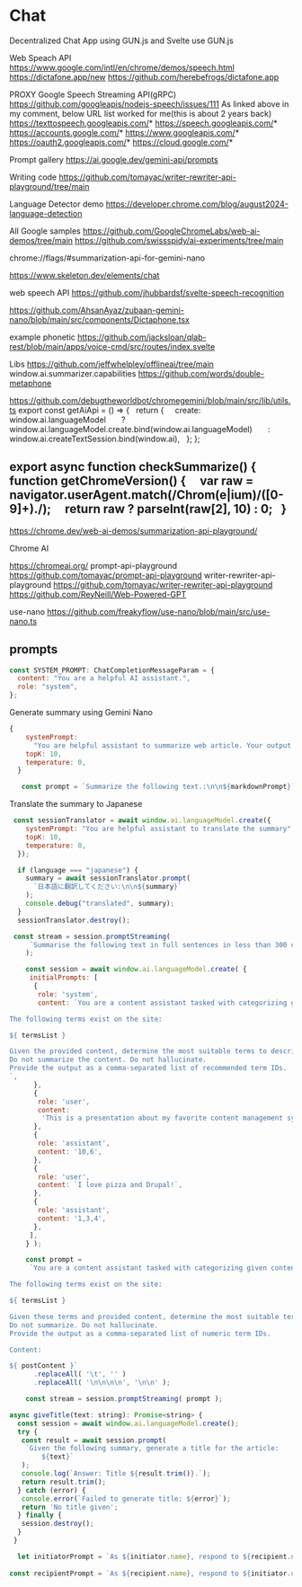 # Chat

Decentralized Chat App using GUN.js and Svelte
use GUN.js

Web Speach API <https://www.google.com/intl/en/chrome/demos/speech.html>
<https://dictafone.app/new> <https://github.com/herebefrogs/dictafone.app>

PROXY  Google Speech Streaming API(gRPC)
<https://github.com/googleapis/nodejs-speech/issues/111>
As linked above in my comment, below URL list worked for me(this is about 2 years back)
<https://texttospeech.googleapis.com/>*
<https://speech.googleapis.com/>*
<https://accounts.google.com/>*
<https://www.googleapis.com/>*
<https://oauth2.googleapis.com/>*
<https://cloud.google.com/>*

Prompt gallery
<https://ai.google.dev/gemini-api/prompts>

Writing code
<https://github.com/tomayac/writer-rewriter-api-playground/tree/main>

Language Detector demo
<https://developer.chrome.com/blog/august2024-language-detection>

All Google samples
<https://github.com/GoogleChromeLabs/web-ai-demos/tree/main>
<https://github.com/swissspidy/ai-experiments/tree/main>

chrome://flags/#summarization-api-for-gemini-nano

<https://www.skeleton.dev/elements/chat>

 web speech API
<https://github.com/jhubbardsf/svelte-speech-recognition>

 <https://github.com/AhsanAyaz/zubaan-gemini-nano/blob/main/src/components/Dictaphone.tsx>

example  phonetic
<https://github.com/jacksloan/qlab-rest/blob/main/apps/voice-cmd/src/routes/index.svelte>

Libs
<https://github.com/jeffwhelpley/offlineai/tree/main>
window.ai.summarizer.capabilities
<https://github.com/words/double-metaphone>

<https://github.com/debugtheworldbot/chromegemini/blob/main/src/lib/utils.ts>
export const getAiApi = () => {
  return {
    create: window.ai.languageModel
      ? window.ai.languageModel.create.bind(window.ai.languageModel)
      : window.ai.createTextSession.bind(window.ai),
  };
};

export async function checkSummarize() {
  function getChromeVersion() {
    var raw = navigator.userAgent.match(/Chrom(e|ium)\/([0-9]+)\./);
    return raw ? parseInt(raw[2], 10) : 0;
  }
--

 <https://chrome.dev/web-ai-demos/summarization-api-playground/>

Chrome AI

<https://chromeai.org/>
prompt-api-playground <https://github.com/tomayac/prompt-api-playground>
writer-rewriter-api-playground <https://github.com/tomayac/writer-rewriter-api-playground>
<https://github.com/ReyNeill/Web-Powered-GPT>

use-nano
<https://github.com/freakyflow/use-nano/blob/main/src/use-nano.ts>

## prompts

```js
const SYSTEM_PROMPT: ChatCompletionMessageParam = {
  content: "You are a helpful AI assistant.",
  role: "system",
};
```

 Generate summary using Gemini Nano

```js
{
    systemPrompt:
      "You are helpful assistant to summarize web article. Your output is markdown formatted. please summary with bullet points and meaningful sections.",
    topK: 10,
    temperature: 0,
  }

   const prompt = `Summarize the following text.:\n\n${markdownPrompt}`;
  ```

Translate the summary to Japanese

```js
 const sessionTranslator = await window.ai.languageModel.create({
    systemPrompt: "You are helpful assistant to translate the summary",
    topK: 10,
    temperature: 0,
  });

  if (language === "japanese") {
    summary = await sessionTranslator.prompt(
      `日本語に翻訳してください:\n\n${summary}`
    );
    console.debug("translated", summary);
  }
  sessionTranslator.destroy();
```

```js
 const stream = session.promptStreaming(
     `Summarise the following text in full sentences in less than 300 characters: ${ postContent }`
    );
```

```js
    const session = await window.ai.languageModel.create( {
     initialPrompts: [
      {
       role: 'system',
       content: `You are a content assistant tasked with categorizing given content with the correct terms.

The following terms exist on the site:

${ termsList }

Given the provided content, determine the most suitable terms to describe the content.
Do not summarize the content. Do not hallucinate.
Provide the output as a comma-separated list of recommended term IDs.
`,
      },
      {
       role: 'user',
       content:
        'This is a presentation about my favorite content management system, WordPress. Go check it out.',
      },
      {
       role: 'assistant',
       content: '10,6',
      },
      {
       role: 'user',
       content: `I love pizza and Drupal!`,
      },
      {
       role: 'assistant',
       content: '1,3,4',
      },
     ],
    } );

    const prompt =
     `You are a content assistant tasked with categorizing given content with the correct terms.

The following terms exist on the site:

${ termsList }

Given these terms and provided content, determine the most suitable terms to describe the content.
Do not summarize. Do not hallucinate.
Provide the output as a comma-separated list of numeric term IDs.

Content:

${ postContent }`
      .replaceAll( '\t', '' )
      .replaceAll( '\n\n\n\n', '\n\n' );

    const stream = session.promptStreaming( prompt );
```

```js
async giveTitle(text: string): Promise<string> {
  const session = await window.ai.languageModel.create();
  try {
   const result = await session.prompt(
    `Given the following summary, generate a title for the article: 
        ${text}`
   );
   console.log(`Answer: Title ${result.trim()}.`);
   return result.trim();
  } catch (error) {
   console.error(`Failed to generate title: ${error}`);
   return 'No title given';
  } finally {
   session.destroy();
  }
 }
```

```js
  let initiatorPrompt = `As ${initiator.name}, respond to ${recipient.name} who previously said: "${lastMessage}". Please role-play according to your attributes: ${initiatorAttributes} Recent interactions include: ${initiatorHistory}. Keep it short, 2 or 3 sentences.`;
     
const recipientPrompt = `As ${recipient.name}, respond to ${initiator.name} who just said: "${lastMessage}". Please role-play according to your attributes: ${recipientAttributes} Recent interactions include: ${recipientHistory}. Keep it short, 2 or 3 sentences.`;
```
